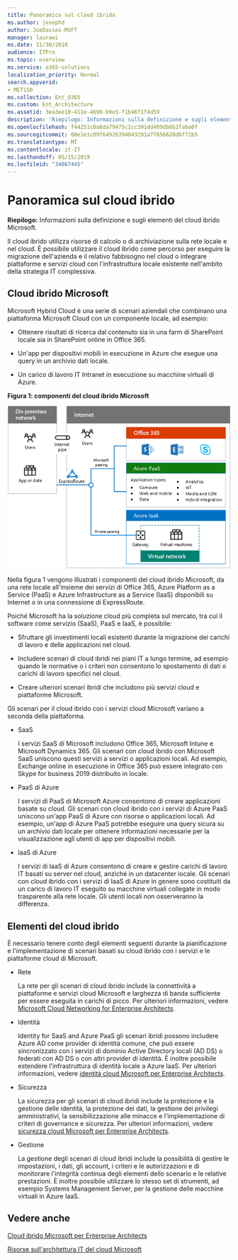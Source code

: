 ```yaml
---
title: Panoramica sul cloud ibrido
ms.author: josephd
author: JoeDavies-MSFT
manager: laurawi
ms.date: 11/30/2018
audience: ITPro
ms.topic: overview
ms.service: o365-solutions
localization_priority: Normal
search.appverid:
- MET150
ms.collection: Ent_O365
ms.custom: Ent_Architecture
ms.assetid: 3ea3ee10-411e-4690-b9e5-f1b46f1f4d59
description: 'Riepilogo: Informazioni sulla definizione e sugli elementi del cloud ibrido Microsoft.'
ms.openlocfilehash: f44251c0a0da79475c1cc391dd409db6b2faba0f
ms.sourcegitcommit: 08e1e1c09f64926394043291a77856620d6f72b5
ms.translationtype: MT
ms.contentlocale: it-IT
ms.lasthandoff: 05/15/2019
ms.locfileid: "34067445"
---
```

# <a name="hybrid-cloud-overview"></a>Panoramica sul cloud ibrido

 **Riepilogo:** Informazioni sulla definizione e sugli elementi del cloud ibrido Microsoft.
  
Il cloud ibrido utilizza risorse di calcolo o di archiviazione sulla rete locale e nel cloud. È possibile utilizzare il cloud ibrido come percorso per eseguire la migrazione dell'azienda e il relativo fabbisogno nel cloud o integrare piattaforme e servizi cloud con l'infrastruttura locale esistente nell'ambito della strategia IT complessiva.
  
## <a name="microsoft-hybrid-cloud"></a>Cloud ibrido Microsoft

Microsoft Hybrid Cloud è una serie di scenari aziendali che combinano una piattaforma Microsoft Cloud con un componente locale, ad esempio: 
  
- Ottenere risultati di ricerca dal contenuto sia in una farm di SharePoint locale sia in SharePoint online in Office 365.
    
- Un'app per dispositivi mobili in esecuzione in Azure che esegue una query in un archivio dati locale.
    
- Un carico di lavoro IT Intranet in esecuzione su macchine virtuali di Azure.
    
**Figura 1: componenti del cloud ibrido Microsoft**

![Componenti del cloud ibrido Microsoft](media/Hybrid-Poster/MS-Hybrid-Cloud.png)
  
Nella figura 1 vengono illustrati i componenti del cloud ibrido Microsoft, da una rete locale all'insieme dei servizi di Office 365, Azure Platform as a Service (PaaS) e Azure Infrastructure as a Service (IaaS) disponibili su Internet o in una connessione di ExpressRoute.
  
Poiché Microsoft ha la soluzione cloud più completa sul mercato, tra cui il software come servizio (SaaS), PaaS e IaaS, è possibile:
  
- Sfruttare gli investimenti locali esistenti durante la migrazione dei carichi di lavoro e delle applicazioni nel cloud.
    
- Includere scenari di cloud ibridi nei piani IT a lungo termine, ad esempio quando le normative o i criteri non consentono lo spostamento di dati o carichi di lavoro specifici nel cloud.
    
- Creare ulteriori scenari ibridi che includono più servizi cloud e piattaforme Microsoft.
    
Gli scenari per il cloud ibrido con i servizi cloud Microsoft variano a seconda della piattaforma.
  
- SaaS
    
    I servizi SaaS di Microsoft includono Office 365, Microsoft Intune e Microsoft Dynamics 365. Gli scenari con cloud ibrido con Microsoft SaaS uniscono questi servizi a servizi o applicazioni locali. Ad esempio, Exchange online in esecuzione in Office 365 può essere integrato con Skype for business 2019 distribuito in locale.
    
- PaaS di Azure
    
    I servizi di PaaS di Microsoft Azure consentono di creare applicazioni basate su cloud. Gli scenari con cloud ibrido con i servizi di Azure PaaS uniscono un'app PaaS di Azure con risorse o applicazioni locali. Ad esempio, un'app di Azure PaaS potrebbe eseguire una query sicura su un archivio dati locale per ottenere informazioni necessarie per la visualizzazione agli utenti di app per dispositivi mobili.
    
- IaaS di Azure
    
    I servizi di IaaS di Azure consentono di creare e gestire carichi di lavoro IT basati su server nel cloud, anziché in un datacenter locale. Gli scenari con cloud ibrido con i servizi di IaaS di Azure in genere sono costituiti da un carico di lavoro IT eseguito su macchine virtuali collegate in modo trasparente alla rete locale. Gli utenti locali non osserveranno la differenza.
    
## <a name="elements-of-hybrid-cloud"></a>Elementi del cloud ibrido

È necessario tenere conto degli elementi seguenti durante la pianificazione e l'implementazione di scenari basati su cloud ibrido con i servizi e le piattaforme cloud di Microsoft.
  
- Rete
    
    La rete per gli scenari di cloud ibrido include la connettività a piattaforme e servizi cloud Microsoft e larghezza di banda sufficiente per essere eseguita in carichi di picco. Per ulteriori informazioni, vedere [Microsoft Cloud Networking for Enterprise Architects](microsoft-cloud-networking-for-enterprise-architects.md).
    
- Identità
    
    Identity for SaaS and Azure PaaS gli scenari ibridi possono includere Azure AD come provider di identità comune, che può essere sincronizzato con i servizi di dominio Active Directory locali (AD DS) o federati con AD DS o con altri provider di identità. È inoltre possibile estendere l'infrastruttura di identità locale a Azure IaaS. Per ulteriori informazioni, vedere [identità cloud Microsoft per Enterprise Architects](microsoft-cloud-it-architecture-resources.md#identity).
    
- Sicurezza
    
    La sicurezza per gli scenari di cloud ibridi include la protezione e la gestione delle identità, la protezione dei dati, la gestione dei privilegi amministrativi, la sensibilizzazione alle minacce e l'implementazione di criteri di governance e sicurezza. Per ulteriori informazioni, vedere [sicurezza cloud Microsoft per Enterprise Architects](microsoft-cloud-it-architecture-resources.md#security).
    
- Gestione
    
    La gestione degli scenari di cloud ibridi include la possibilità di gestire le impostazioni, i dati, gli account, i criteri e le autorizzazioni e di monitorare l'integrità continua degli elementi dello scenario e le relative prestazioni. È inoltre possibile utilizzare lo stesso set di strumenti, ad esempio Systems Management Server, per la gestione delle macchine virtuali in Azure IaaS.
    
## <a name="see-also"></a>Vedere anche

[Cloud ibrido Microsoft per Enterprise Architects](microsoft-hybrid-cloud-for-enterprise-architects.md)
  
[Risorse sull'architettura IT del cloud Microsoft](microsoft-cloud-it-architecture-resources.md)

